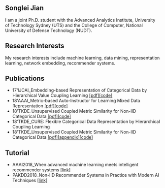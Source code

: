 ## **Songlei Jian**
I am a joint Ph.D. student with the Advanced Analytics Institute, University of Technology Sydney (UTS) and the College of Computer, National University of Defense Technology (NUDT). 
## **Research Interests**
My research interests include machine learning, data mining, representation learning, network embedding, recommender systems.
## **Publications**
- 17‘IJCAI_Embedding-based Representation of Categorical Data by Hierarchical Value Coupling Learning [\[pdf\]](./publication/17IJCAI_CDE.pdf)[\[code\]](https://github.com/jiansonglei/CDE)
- 18'AAAI_Metric-based Auto-Instructor for Learning Mixed Data Representation [\[pdf\]](./publication/18AAAI_MAI.pdf)[\[code\]](https://github.com/jiansonglei/MAI)
- 18'TKDE_Unsupervised Coupled Metric Similarity for Non-IID Categorical Data [\[pdf\]](./publication/18TKDE_CMS.pdf)[\[code\]](https://github.com/jiansonglei/CMS)
- 18‘TKDE_CURE: Flexible Categorical Data Representation by Hierarchical Coupling Learning 
- 18'TKDE_Unsupervised Coupled Metric Similarity for Non-IID Categorical Data [\[pdf\]](./publication/18TKDE_CMS.pdf)[\[appendix\]](./publication/18CMS_APPENDIX.pdf)[\[code\]](https://github.com/jiansonglei/CMS)
## **Tutorial**
- AAAI2018_When advanced machine learning meets intelligent recommender systems [\[link\]](https://sites.google.com/view/lianghu/home/tutorials/aaai2018mlrs)
- PAKDD2018_Non-IID Recommender Systems in Practice with Modern AI Techniques 
  [\[link\]](https://sites.google.com/view/lianghu/home/tutorials/pakdd2018)


